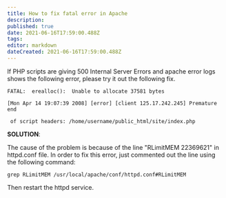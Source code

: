 ```yaml
---
title: How to fix fatal error in Apache
description: 
published: true
date: 2021-06-16T17:59:00.488Z
tags: 
editor: markdown
dateCreated: 2021-06-16T17:59:00.488Z
---
```


If PHP scripts are giving 500 Internal Server Errors and apache error logs shows the following error, please try it out the following fix.

```
FATAL:  erealloc():  Unable to allocate 37581 bytes

[Mon Apr 14 19:07:39 2008] [error] [client 125.17.242.245] Premature end

 of script headers: /home/username/public_html/site/index.php
```

**SOLUTION**:

The cause of the problem is because of the line "RLimitMEM 22369621" in httpd.conf file. In order to fix this error, just commented out the line using the following command:

```
grep RLimitMEM /usr/local/apache/conf/httpd.conf#RLimitMEM
```

Then restart the httpd service.


